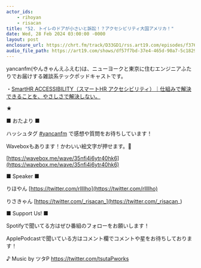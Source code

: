 ```yaml
---
actor_ids:
    - rihoyan
    - risacan
title: "52. トイレのドアが小さいと訴訟！？アクセシビリティ大国アメリカ！"
date: Wed, 28 Feb 2024 03:00:00 -0000
layout: post
enclosure_url: https://chrt.fm/track/D33GD1/rss.art19.com/episodes/f376d771-70f5-4ce2-b012-25780bf82015.mp3?rss_browser=BAhJIglSdWJ5BjoGRVQ%3D--b5256dfb3e291f0e61e613b6a95f6f144da168ba
audio_file_path: https://art19.com/shows/df57f7bd-37e4-465d-90a7-5c18294f290b/episodes/f376d771-70f5-4ce2-b012-25780bf82015/embed
---
```


yancanfm(やんきゃんえふえむ)は、ニューヨークと東京に住むエンジニアふたりでお届けする雑談系テックポッドキャストです。

・[SmartHR ACCESSIBILITY（スマートHR アクセシビリティ）｜仕組みで解決できることを、やさしさで解決しない。](https://accessibility.smarthr.co.jp/)

★

■ おたより ■

ハッシュタグ [⁠#yancanfm](https://twitter.com/search?q=%E2%81%A0%23yancanfm&src=typed_query&f=live)⁠ で感想や質問をお待ちしています！

Waveboxもあります！かわいい絵文字が押せます。🥰

[https://wavebox.me/wave/35nfi4i6ytr40hk6](https://wavebox.me/wave/35nfi4i6ytr40hk6)

■ Speaker ■

りほやん [⁠https://twitter.com/rllllho⁠](https://twitter.com/rllllho)

りさきゃん ⁠[https://twitter.com/_risacan_⁠](https://twitter.com/_risacan_)

■ Support Us! ■

Spotifyで聞いてる方はぜひ番組のフォローをお願いします！

ApplePodcastで聞いている方はコメント欄でコメントや星をお待ちしております！

♪ Music by ツタP ⁠https://twitter.com/tsutaPworks
